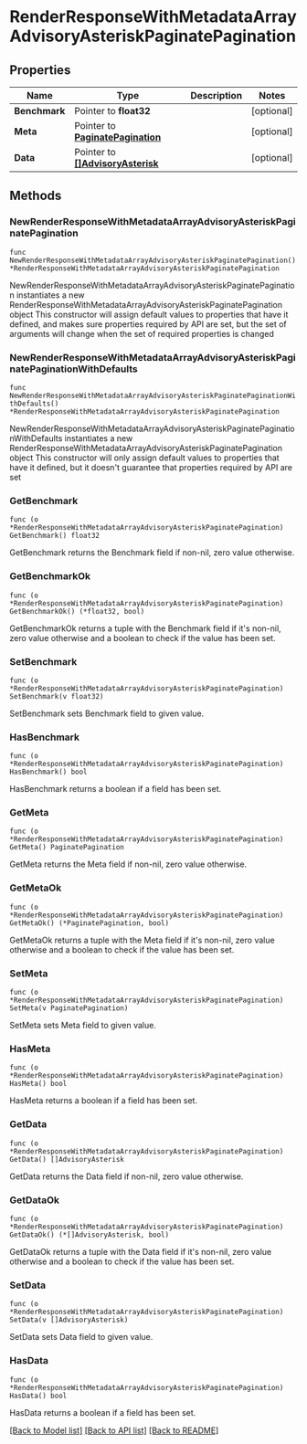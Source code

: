 # RenderResponseWithMetadataArrayAdvisoryAsteriskPaginatePagination

## Properties

Name | Type | Description | Notes
------------ | ------------- | ------------- | -------------
**Benchmark** | Pointer to **float32** |  | [optional] 
**Meta** | Pointer to [**PaginatePagination**](PaginatePagination.md) |  | [optional] 
**Data** | Pointer to [**[]AdvisoryAsterisk**](AdvisoryAsterisk.md) |  | [optional] 

## Methods

### NewRenderResponseWithMetadataArrayAdvisoryAsteriskPaginatePagination

`func NewRenderResponseWithMetadataArrayAdvisoryAsteriskPaginatePagination() *RenderResponseWithMetadataArrayAdvisoryAsteriskPaginatePagination`

NewRenderResponseWithMetadataArrayAdvisoryAsteriskPaginatePagination instantiates a new RenderResponseWithMetadataArrayAdvisoryAsteriskPaginatePagination object
This constructor will assign default values to properties that have it defined,
and makes sure properties required by API are set, but the set of arguments
will change when the set of required properties is changed

### NewRenderResponseWithMetadataArrayAdvisoryAsteriskPaginatePaginationWithDefaults

`func NewRenderResponseWithMetadataArrayAdvisoryAsteriskPaginatePaginationWithDefaults() *RenderResponseWithMetadataArrayAdvisoryAsteriskPaginatePagination`

NewRenderResponseWithMetadataArrayAdvisoryAsteriskPaginatePaginationWithDefaults instantiates a new RenderResponseWithMetadataArrayAdvisoryAsteriskPaginatePagination object
This constructor will only assign default values to properties that have it defined,
but it doesn't guarantee that properties required by API are set

### GetBenchmark

`func (o *RenderResponseWithMetadataArrayAdvisoryAsteriskPaginatePagination) GetBenchmark() float32`

GetBenchmark returns the Benchmark field if non-nil, zero value otherwise.

### GetBenchmarkOk

`func (o *RenderResponseWithMetadataArrayAdvisoryAsteriskPaginatePagination) GetBenchmarkOk() (*float32, bool)`

GetBenchmarkOk returns a tuple with the Benchmark field if it's non-nil, zero value otherwise
and a boolean to check if the value has been set.

### SetBenchmark

`func (o *RenderResponseWithMetadataArrayAdvisoryAsteriskPaginatePagination) SetBenchmark(v float32)`

SetBenchmark sets Benchmark field to given value.

### HasBenchmark

`func (o *RenderResponseWithMetadataArrayAdvisoryAsteriskPaginatePagination) HasBenchmark() bool`

HasBenchmark returns a boolean if a field has been set.

### GetMeta

`func (o *RenderResponseWithMetadataArrayAdvisoryAsteriskPaginatePagination) GetMeta() PaginatePagination`

GetMeta returns the Meta field if non-nil, zero value otherwise.

### GetMetaOk

`func (o *RenderResponseWithMetadataArrayAdvisoryAsteriskPaginatePagination) GetMetaOk() (*PaginatePagination, bool)`

GetMetaOk returns a tuple with the Meta field if it's non-nil, zero value otherwise
and a boolean to check if the value has been set.

### SetMeta

`func (o *RenderResponseWithMetadataArrayAdvisoryAsteriskPaginatePagination) SetMeta(v PaginatePagination)`

SetMeta sets Meta field to given value.

### HasMeta

`func (o *RenderResponseWithMetadataArrayAdvisoryAsteriskPaginatePagination) HasMeta() bool`

HasMeta returns a boolean if a field has been set.

### GetData

`func (o *RenderResponseWithMetadataArrayAdvisoryAsteriskPaginatePagination) GetData() []AdvisoryAsterisk`

GetData returns the Data field if non-nil, zero value otherwise.

### GetDataOk

`func (o *RenderResponseWithMetadataArrayAdvisoryAsteriskPaginatePagination) GetDataOk() (*[]AdvisoryAsterisk, bool)`

GetDataOk returns a tuple with the Data field if it's non-nil, zero value otherwise
and a boolean to check if the value has been set.

### SetData

`func (o *RenderResponseWithMetadataArrayAdvisoryAsteriskPaginatePagination) SetData(v []AdvisoryAsterisk)`

SetData sets Data field to given value.

### HasData

`func (o *RenderResponseWithMetadataArrayAdvisoryAsteriskPaginatePagination) HasData() bool`

HasData returns a boolean if a field has been set.


[[Back to Model list]](../README.md#documentation-for-models) [[Back to API list]](../README.md#documentation-for-api-endpoints) [[Back to README]](../README.md)



